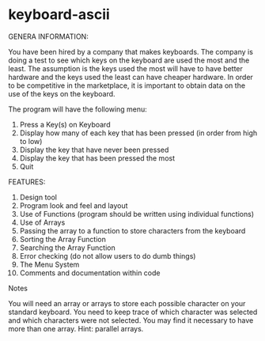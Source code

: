 # keyboard-ascii
GENERA INFORMATION:

   You have been hired by a company that makes keyboards.  The company is doing a test to see which keys on the keyboard are used the most and the least.  The assumption is the keys used the most will have to have better hardware and the keys used the least can have cheaper hardware.  In order to be competitive in the marketplace, it is important to obtain data on the use of the keys on the keyboard. 
   
  The program will have the following menu:
  1.	Press a Key(s) on Keyboard
  2.	Display how many of each key that has been pressed (in order from high to low)
  3.	Display the key that have never been pressed
  4.	Display the key that has been pressed the most
  5.	Quit
  
 FEATURES:
  1.	Design tool 
  2.	Program look and feel and layout
  3.	Use of Functions (program should be written using individual functions)
  4.	Use of Arrays
  5.	Passing the array to a function to store characters from the keyboard
  6.	Sorting the Array Function
  7.	Searching the Array Function
  8.	Error checking (do not allow users to do dumb things)
  9.	The Menu System
  10.	Comments and documentation within code

  Notes
  
  You will need an array or arrays to store each possible character on your standard keyboard.  You need to keep trace of which character was selected and which characters were not selected.  You may find it necessary to have more than one array.  Hint: parallel arrays.
